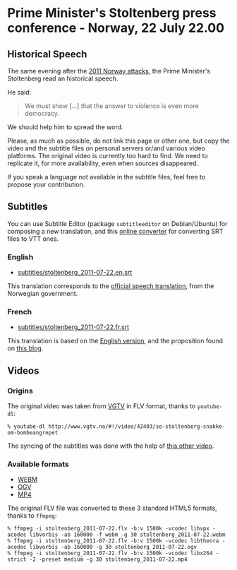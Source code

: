 # Prime Minister's Stoltenberg press conference - Norway, 22 July 22.00

## Historical Speech

The same evening after the [2011 Norway attacks](https://en.wikipedia.org/wiki/2011_Norway_attacks), the Prime Minister's Stoltenberg read an historical speech.

He said:

> We must show [...] that the answer to violence is even more democracy.

We should help him to spread the word.

Please, as much as possible, do not link this page or other one, but copy the video and the subtitle files on personal servers or/and various video platforms. The original video is currently too hard to find. We need to replicate it, for more availability, even when sources disappeared.

If you speak a language not available in the subtitle files, feel free to propose your contribution.

## Subtitles

You can use Subtitle Editor (package `subtitleeditor` on Debian/Ubuntu) for composing a new translation, and this [online converter](https://atelier.u-sub.net/srt2vtt/) for converting SRT files to VTT ones.

### English

* [subtitles/stoltenberg_2011-07-22.en.srt](subtitles/stoltenberg_2011-07-22.en.srt)

This translation corresponds to the [official speech translation](https://www.regjeringen.no/en/aktuelt/transcript-from-prime-minister-stoltenbe/id651770/), from the Norwegian government.

### French

* [subtitles/stoltenberg_2011-07-22.fr.srt](subtitles/stoltenberg_2011-07-22.fr.srt)

This translation is based on the [English version](subtitles/stoltenberg_2011-07-22.en.srt), and the proposition found on [this blog](http://krn-defouloir.blogspot.fr/2011/07/jens-stoltenberg-sadresse-aux.html).

## Videos
### Origins

The original video was taken from [VGTV](http://www.vgtv.no/#!/video/42403/se-stoltenberg-snakke-om-bombeangrepet) in FLV format, thanks to `youtube-dl`:

```
% youtube-dl http://www.vgtv.no/#!/video/42403/se-stoltenberg-snakke-om-bombeangrepet
```

The syncing of the subtitles was done with the help of [this other video](https://www.youtube.com/watch?v=VwdZs0GqWHA).

### Available formats

* [WEBM](videos/stoltenberg_2011-07-22.webm)
* [OGV](videos/stoltenberg_2011-07-22.ogv)
* [MP4](videos/stoltenberg_2011-07-22.mp4)

The original FLV file was converted to these 3 standard HTML5 formats, thanks to `ffmpeg`:

```
% ffmpeg -i stoltenberg_2011-07-22.flv -b:v 1500k -vcodec libvpx -acodec libvorbis -ab 160000 -f webm -g 30 stoltenberg_2011-07-22.webm
% ffmpeg -i stoltenberg_2011-07-22.flv -b:v 1500k -vcodec libtheora -acodec libvorbis -ab 160000 -g 30 stoltenberg_2011-07-22.ogv
% ffmpeg -i stoltenberg_2011-07-22.flv -b:v 1500k -vcodec libx264 -strict -2 -preset medium -g 30 stoltenberg_2011-07-22.mp4
```
